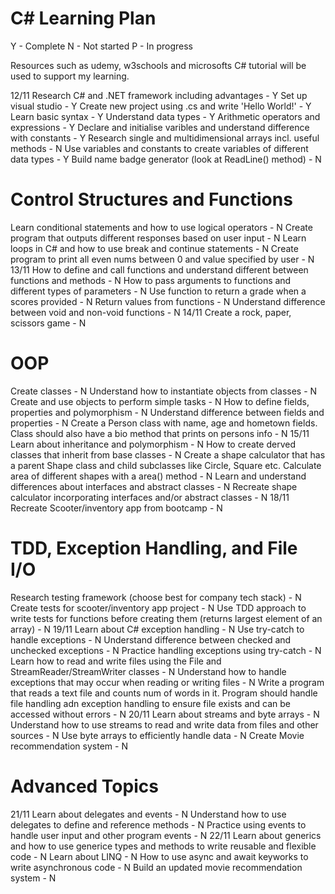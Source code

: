 # C# Learning Plan
Y - Complete
N - Not started
P - In progress

Resources such as udemy, w3schools and microsofts C# tutorial will be used to support my learning.


12/11
Research C# and .NET framework including advantages - Y
Set up visual studio - Y
Create new project using .cs and write 'Hello World!' - Y
Learn basic syntax - Y
Understand data types - Y
Arithmetic operators and expressions - Y
Declare and initialise varibles and understand difference with constants - Y
Research single and multidimensional arrays incl. useful methods - N
Use variables and constants to create variables of different data types - Y
Build name badge generator (look at ReadLine() method) - N

# Control Structures and Functions
Learn conditional statements and how to use logical operators - N
Create program that outputs different responses based on user input - N
Learn loops in C# and how to use break and continue statements - N
Create program to print all even nums between 0 and value specified by user - N
13/11
How to define and call functions and understand different between functions and methods - N
How to pass arguments to functions and different types of parameters - N
Use function to return a grade when a scores provided - N
Return values from functions - N
Understand difference between void and non-void functions - N
14/11
Create a rock, paper, scissors game - N

# OOP
Create classes - N
Understand how to instantiate objects from classes - N
Create and use objects to perform simple tasks - N
How to define fields, properties and polymorphism - N
Understand difference between fields and properties - N
Create a Person class with name, age and hometown fields. Class should also have a bio method that prints on persons info - N
15/11
Learn about inheritance and polymorphism - N
How to create derved classes that inherit from base classes - N
Create a shape calculator that has a parent Shape class and child subclasses like Circle, Square etc. Calculate area of different shapes with a area() method - N
Learn and understand differences about interfaces and abstract classes - N
Recreate shape calculator incorporating interfaces and/or abstract classes - N
18/11
Recreate Scooter/inventory app from bootcamp - N

# TDD, Exception Handling, and File I/O
Research testing framework (choose best for company tech stack) - N
Create tests for scooter/inventory app project - N
Use TDD approach to write tests for functions before creating them (returns largest element of an array) - N
19/11
Learn about C# exception handling - N
Use try-catch to handle exceptions - N
Understand difference between checked and unchecked exceptions - N
Practice handling exceptions using try-catch - N
Learn how to read and write files using the File and StreamReader/StreamWriter classes - N
Understand how to handle exceptions that may occur when reading or writing files - N
Write a program that reads a text file and counts num of words in it. Program should handle file handling adn exception handling to ensure file exists and can be accessed without errors - N
20/11
Learn about streams and byte arrays - N
Understand how to use streams to read and write data from files and other sources - N
Use byte arrays to efficiently handle data - N
Create Movie recommendation system - N


# Advanced Topics
21/11
Learn about delegates and events - N
Understand how to use delegates to define and reference methods - N
Practice using events to handle user input and other program events - N
22/11
Learn about generics and how to use generice types and methods to write reusable and flexible code - N
Learn about LINQ - N
How to use async and await keyworks to write asynchronous code - N
Build an updated movie recommendation system - N


